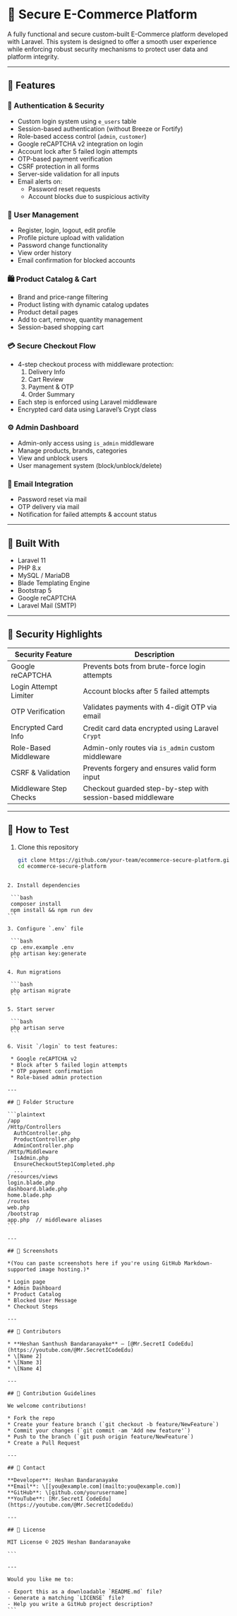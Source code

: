 # 🛒 Secure E-Commerce Platform

A fully functional and secure custom-built E-Commerce platform developed with Laravel. This system is designed to offer a smooth user experience while enforcing robust security mechanisms to protect user data and platform integrity.

---

## 🚀 Features

### 🔐 Authentication & Security

- Custom login system using `e_users` table
- Session-based authentication (without Breeze or Fortify)
- Role-based access control (`admin`, `customer`)
- Google reCAPTCHA v2 integration on login
- Account lock after 5 failed login attempts
- OTP-based payment verification
- CSRF protection in all forms
- Server-side validation for all inputs
- Email alerts on:
  - Password reset requests
  - Account blocks due to suspicious activity

### 👤 User Management

- Register, login, logout, edit profile
- Profile picture upload with validation
- Password change functionality
- View order history
- Email confirmation for blocked accounts

### 🛍️ Product Catalog & Cart

- Brand and price-range filtering
- Product listing with dynamic catalog updates
- Product detail pages
- Add to cart, remove, quantity management
- Session-based shopping cart

### 💳 Secure Checkout Flow

- 4-step checkout process with middleware protection:
  1. Delivery Info
  2. Cart Review
  3. Payment & OTP
  4. Order Summary
- Each step is enforced using Laravel middleware
- Encrypted card data using Laravel’s Crypt class

### ⚙️ Admin Dashboard

- Admin-only access using `is_admin` middleware
- Manage products, brands, categories
- View and unblock users
- User management system (block/unblock/delete)

### 💌 Email Integration

- Password reset via mail
- OTP delivery via mail
- Notification for failed attempts & account status

---

## 🧰 Built With

- Laravel 11
- PHP 8.x
- MySQL / MariaDB
- Blade Templating Engine
- Bootstrap 5
- Google reCAPTCHA
- Laravel Mail (SMTP)

---

## 🔐 Security Highlights

| Security Feature         | Description                                                  |
|--------------------------|--------------------------------------------------------------|
| Google reCAPTCHA         | Prevents bots from brute-force login attempts                |
| Login Attempt Limiter    | Account blocks after 5 failed attempts                       |
| OTP Verification         | Validates payments with 4-digit OTP via email               |
| Encrypted Card Info      | Credit card data encrypted using Laravel `Crypt`             |
| Role-Based Middleware    | Admin-only routes via `is_admin` custom middleware           |
| CSRF & Validation        | Prevents forgery and ensures valid form input                |
| Middleware Step Checks   | Checkout guarded step-by-step with session-based middleware  |

---

## 🧪 How to Test

1. Clone this repository  

   ```bash
   git clone https://github.com/your-team/ecommerce-secure-platform.git
   cd ecommerce-secure-platform
  ````

2. Install dependencies

   ```bash
   composer install
   npm install && npm run dev
  ```

3. Configure `.env` file

   ```bash
   cp .env.example .env
   php artisan key:generate
   ```

4. Run migrations

   ```bash
   php artisan migrate
   ```

5. Start server

   ```bash
   php artisan serve
   ```

6. Visit `/login` to test features:

   * Google reCAPTCHA v2
   * Block after 5 failed login attempts
   * OTP payment confirmation
   * Role-based admin protection

---

## 📂 Folder Structure

```plaintext
/app
  /Http/Controllers
    AuthController.php
    ProductController.php
    AdminController.php
  /Http/Middleware
    IsAdmin.php
    EnsureCheckoutStep1Completed.php
    ...
/resources/views
  login.blade.php
  dashboard.blade.php
  home.blade.php
/routes
  web.php
/bootstrap
  app.php  // middleware aliases
```

---

## 📸 Screenshots

*(You can paste screenshots here if you're using GitHub Markdown-supported image hosting.)*

* Login page
* Admin Dashboard
* Product Catalog
* Blocked User Message
* Checkout Steps

---

## 👥 Contributors

* **Heshan Santhush Bandaranayake** – [@Mr.SecretI CodeEdu](https://youtube.com/@Mr.SecretICodeEdu)
* \[Name 2]
* \[Name 3]
* \[Name 4]

---

## 🤝 Contribution Guidelines

We welcome contributions!

* Fork the repo
* Create your feature branch (`git checkout -b feature/NewFeature`)
* Commit your changes (`git commit -am 'Add new feature'`)
* Push to the branch (`git push origin feature/NewFeature`)
* Create a Pull Request

---

## 📧 Contact

**Developer**: Heshan Bandaranayake
**Email**: \[[you@example.com](mailto:you@example.com)]
**GitHub**: \[github.com/yourusername]
**YouTube**: [Mr.SecretI CodeEdu](https://youtube.com/@Mr.SecretICodeEdu)

---

## 📄 License

MIT License © 2025 Heshan Bandaranayake

```

---

Would you like me to:

- Export this as a downloadable `README.md` file?
- Generate a matching `LICENSE` file?
- Help you write a GitHub project description?
```
